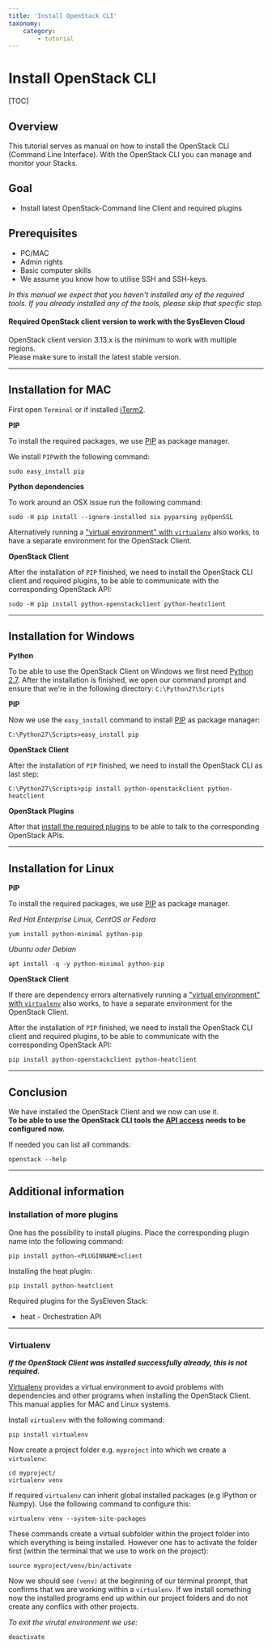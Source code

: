 ```yaml
---
title: 'Install OpenStack CLI'
taxonomy:
    category:
        - tutorial
---
```


# Install OpenStack CLI

[TOC]

## Overview

This tutorial serves as manual on how to install the OpenStack CLI (Command Line Interface). With the OpenStack CLI you can manage and monitor your Stacks.

## Goal

* Install latest OpenStack-Command line Client and required plugins

## Prerequisites

* PC/MAC
* Admin rights
* Basic computer skills
* We assume you know how to utilise SSH and SSH-keys.

*In this manual we expect that you haven't installed any of the required tools.
If you already installed any of the tools, please skip that specific step.*

<div class="alert alert-dismissible alert-info">
    <h4 class="alert-heading">Required OpenStack client version to work with the SysEleven Cloud</h4>
    OpenStack client version 3.13.x is the minimum to work with multiple regions.<br>
    Please make sure to install the latest stable version.
</div>

---

## Installation for MAC

First open `Terminal` or if installed [iTerm2](https://www.iterm2.com/).

**PIP**

To install the required packages, we use [PIP](https://en.wikipedia.org/wiki/Pip_(package_manager)) as package manager.

We install `PIP`with the following command:
```shell
sudo easy_install pip
```

**Python dependencies**

To work around an OSX issue run the following command:
```shell
sudo -H pip install --ignore-installed six pyparsing pyOpenSSL
```

Alternatively running a ["virtual environment" with `virtualenv`](#virtualenv) also works, to have a separate environment for the OpenStack Client.

**OpenStack Client**

After the installation of `PIP` finished, we need to install the OpenStack CLI client and required plugins, to be able to communicate with the corresponding OpenStack API:
```shell
sudo -H pip install python-openstackclient python-heatclient
```

--- 

## Installation for Windows

**Python**

To be able to use the OpenStack Client on Windows we first need [Python 2.7](https://www.python.org/downloads/release/python-2712/).
After the installation is finished, we open our command prompt and ensure that we're in the following directory: `C:\Python27\Scripts`

**PIP**

Now we use the `easy_install` command to install [PIP](https://en.wikipedia.org/wiki/Pip_(package_manager)) as package manager:
```batch
C:\Python27\Scripts>easy_install pip
```

**OpenStack Client**

After the installation of `PIP` finished, we need to install the OpenStack CLI as last step:
```batch
C:\Python27\Scripts>pip install python-openstackclient python-heatclient
```

**OpenStack Plugins**

After that [install the required plugins](#installation-of-more-plugins) to be able to talk to the corresponding OpenStack APIs.

---

## Installation for Linux

**PIP**

To install the required packages, we use [PIP](https://en.wikipedia.org/wiki/Pip_(package_manager)) as package manager.

*Red Hat Enterprise Linux, CentOS or Fedora*
```shell
yum install python-minimal python-pip
```

*Ubuntu oder Debian*
```shell
apt install -q -y python-minimal python-pip
```

**OpenStack Client**

If there are dependency errors alternatively running a ["virtual environment" with `virtualenv`](#virtualenv) also works, to have a separate environment for the OpenStack Client.

After the installation of `PIP` finished, we need to install the OpenStack CLI client and required plugins, to be able to communicate with the corresponding OpenStack API:
```shell
pip install python-openstackclient python-heatclient
```

---

## Conclusion
We have installed the OpenStack Client and we now can use it.  
**To be able to use the OpenStack CLI tools the [API access](api-access/) needs to be configured now.**

If needed you can list all commands:
```shell
openstack --help
```

--- 

## Additional information

### Installation of more plugins

One has the possibility to install plugins. Place the corresponding plugin name into the following command:
```shell
pip install python-<PLUGINNAME>client
```
Installing the heat plugin:
```shell
pip install python-heatclient
```

Required plugins for the SysEleven Stack:

* heat - Orchestration API

---

### Virtualenv

***If the OpenStack Client was installed successfully already, this is not required.***

[Virtualenv](https://virtualenv.pypa.io) provides a virtual environment to avoid problems with dependencies and other programs when installing the OpenStack Client. This manual applies for MAC and Linux systems.

Install `virtualenv` with the following command:
```shell
pip install virtualenv
```

Now create a project folder e.g. `myproject` into which we create a `virtualenv`:
```shell
cd myproject/
virtualenv venv
```

If required `virtualenv` can inherit global installed packages (e.g IPython or Numpy). Use the following command to configure this:
```shell
virtualenv venv --system-site-packages
```

These commands create a virtual subfolder within the project folder into which everything is being installed. However one has to activate the folder first (within the terminal that we use to work on the project):
```shell
source myproject/venv/bin/activate
```

Now we should see `(venv)` at the beginning of our terminal prompt, that confirms that we are working within a `virtualenv`.
If we install something now the installed programs end up within our project folders and do not create any conflics with other projects.

*To exit the virutal environment we use:*
```shell
deactivate
```
